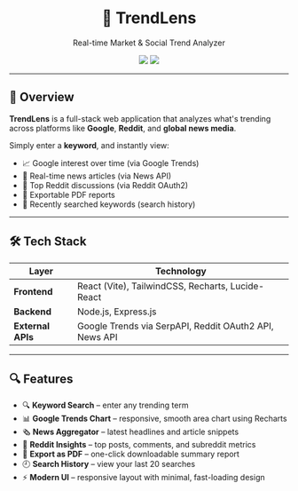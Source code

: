 <h1 align="center">🧠 TrendLens</h1>
<p align="center">Real-time Market & Social Trend Analyzer</p>

<p align="center">
  <img src="https://img.shields.io/badge/Full--Stack-MERN-blue" />
  <img src="https://img.shields.io/badge/API-Google%20Trends%20%7C%20Reddit%20%7C%20News-orange" />
</p>

---

## 🌟 Overview

**TrendLens** is a full-stack web application that analyzes what's trending across platforms like **Google**, **Reddit**, and **global news media**.

Simply enter a **keyword**, and instantly view:
- 📈 Google interest over time (via Google Trends)
- 📰 Real-time news articles (via News API)
- 💬 Top Reddit discussions (via Reddit OAuth2)
- 🧾 Exportable PDF reports
- 📜 Recently searched keywords (search history)

---

## 🛠 Tech Stack

| Layer         | Technology                                                                 |
|---------------|------------------------------------------------------------------------------|
| **Frontend**  | React (Vite), TailwindCSS, Recharts, Lucide-React                           |
| **Backend**   | Node.js, Express.js                                                         |
| **External APIs** | Google Trends via SerpAPI, Reddit OAuth2 API, News API                  |

---

## 🔍 Features

- 🔍 **Keyword Search** – enter any trending term
- 📊 **Google Trends Chart** – responsive, smooth area chart using Recharts
- 🗞 **News Aggregator** – latest headlines and article snippets
- 💬 **Reddit Insights** – top posts, comments, and subreddit metrics
- 🧾 **Export as PDF** – one-click downloadable summary report
- 🕘 **Search History** – view your last 20 searches 
- ⚡ **Modern UI** – responsive layout with minimal, fast-loading design



